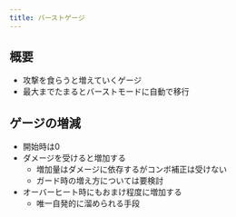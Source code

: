 ```yaml
---
title: バーストゲージ
---
```


## 概要
* 攻撃を食らうと増えていくゲージ
* 最大までたまるとバーストモードに自動で移行

## ゲージの増減
* 開始時は0
* ダメージを受けると増加する
    * 増加量はダメージに依存するがコンボ補正は受けない
    * ガード時の増え方については要検討
* オーバーヒート時にもおまけ程度に増加する
    * 唯一自発的に溜められる手段
